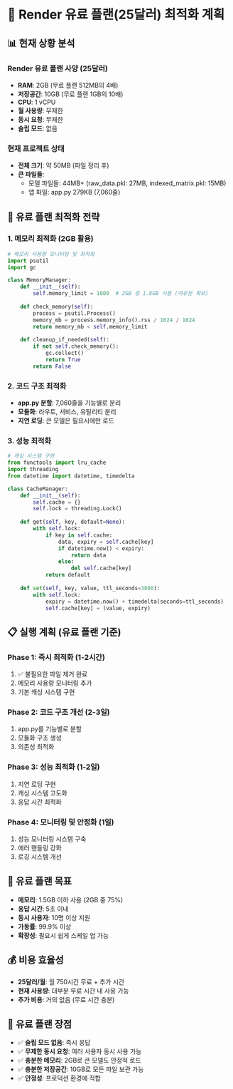 # 🚀 Render 유료 플랜(25달러) 최적화 계획

## 📊 현재 상황 분석

### Render 유료 플랜 사양 (25달러)
- **RAM**: 2GB (무료 플랜 512MB의 4배)
- **저장공간**: 10GB (무료 플랜 1GB의 10배)
- **CPU**: 1 vCPU
- **월 사용량**: 무제한
- **동시 요청**: 무제한
- **슬립 모드**: 없음

### 현재 프로젝트 상태
- **전체 크기**: 약 50MB (파일 정리 후)
- **큰 파일들**: 
  - 모델 파일들: 44MB+ (raw_data.pkl: 27MB, indexed_matrix.pkl: 15MB)
  - 앱 파일: app.py 279KB (7,060줄)

## 🎯 유료 플랜 최적화 전략

### 1. 메모리 최적화 (2GB 활용)
```python
# 메모리 사용량 모니터링 및 최적화
import psutil
import gc

class MemoryManager:
    def __init__(self):
        self.memory_limit = 1800  # 2GB 중 1.8GB 사용 (여유분 확보)
    
    def check_memory(self):
        process = psutil.Process()
        memory_mb = process.memory_info().rss / 1024 / 1024
        return memory_mb < self.memory_limit
    
    def cleanup_if_needed(self):
        if not self.check_memory():
            gc.collect()
            return True
        return False
```

### 2. 코드 구조 최적화
- **app.py 분할**: 7,060줄을 기능별로 분리
- **모듈화**: 라우트, 서비스, 유틸리티 분리
- **지연 로딩**: 큰 모델은 필요시에만 로드

### 3. 성능 최적화
```python
# 캐싱 시스템 구현
from functools import lru_cache
import threading
from datetime import datetime, timedelta

class CacheManager:
    def __init__(self):
        self.cache = {}
        self.lock = threading.Lock()
    
    def get(self, key, default=None):
        with self.lock:
            if key in self.cache:
                data, expiry = self.cache[key]
                if datetime.now() < expiry:
                    return data
                else:
                    del self.cache[key]
            return default
    
    def set(self, key, value, ttl_seconds=3600):
        with self.lock:
            expiry = datetime.now() + timedelta(seconds=ttl_seconds)
            self.cache[key] = (value, expiry)
```

## 📋 실행 계획 (유료 플랜 기준)

### Phase 1: 즉시 최적화 (1-2시간)
1. ✅ 불필요한 파일 제거 완료
2. 메모리 사용량 모니터링 추가
3. 기본 캐싱 시스템 구현

### Phase 2: 코드 구조 개선 (2-3일)
1. app.py를 기능별로 분할
2. 모듈화 구조 생성
3. 의존성 최적화

### Phase 3: 성능 최적화 (1-2일)
1. 지연 로딩 구현
2. 캐싱 시스템 고도화
3. 응답 시간 최적화

### Phase 4: 모니터링 및 안정화 (1일)
1. 성능 모니터링 시스템 구축
2. 에러 핸들링 강화
3. 로깅 시스템 개선

## 🎯 유료 플랜 목표
- **메모리**: 1.5GB 이하 사용 (2GB 중 75%)
- **응답 시간**: 5초 이내
- **동시 사용자**: 10명 이상 지원
- **가동률**: 99.9% 이상
- **확장성**: 필요시 쉽게 스케일 업 가능

## 💰 비용 효율성
- **25달러/월**: 월 750시간 무료 + 추가 시간
- **현재 사용량**: 대부분 무료 시간 내 사용 가능
- **추가 비용**: 거의 없음 (무료 시간 충분)

## 🚀 유료 플랜 장점
- ✅ **슬립 모드 없음**: 즉시 응답
- ✅ **무제한 동시 요청**: 여러 사용자 동시 사용 가능
- ✅ **충분한 메모리**: 2GB로 큰 모델도 안정적 로드
- ✅ **충분한 저장공간**: 10GB로 모든 파일 보관 가능
- ✅ **안정성**: 프로덕션 환경에 적합 